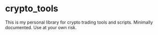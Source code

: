 # crypto_tools

This is my personal library for crypto trading tools and scripts. Minimally documented. Use at your own risk.
